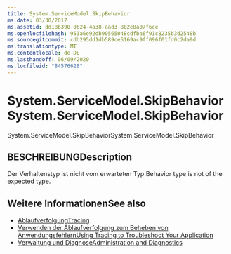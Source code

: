 ```yaml
---
title: System.ServiceModel.SkipBehavior
ms.date: 03/30/2017
ms.assetid: dd18b390-0624-4a38-aad3-802e8a07f6ce
ms.openlocfilehash: 953a6e92db90565048cdfba6f91c8235b3d2548b
ms.sourcegitcommit: cdb295dd1db589ce5169ac9ff096f01fd0c2da9d
ms.translationtype: MT
ms.contentlocale: de-DE
ms.lasthandoff: 06/09/2020
ms.locfileid: "84576628"
---
```

# <a name="systemservicemodelskipbehavior"></a><span data-ttu-id="14db8-102">System.ServiceModel.SkipBehavior</span><span class="sxs-lookup"><span data-stu-id="14db8-102">System.ServiceModel.SkipBehavior</span></span>
<span data-ttu-id="14db8-103">System.ServiceModel.SkipBehavior</span><span class="sxs-lookup"><span data-stu-id="14db8-103">System.ServiceModel.SkipBehavior</span></span>  
  
## <a name="description"></a><span data-ttu-id="14db8-104">BESCHREIBUNG</span><span class="sxs-lookup"><span data-stu-id="14db8-104">Description</span></span>  
 <span data-ttu-id="14db8-105">Der Verhaltenstyp ist nicht vom erwarteten Typ.</span><span class="sxs-lookup"><span data-stu-id="14db8-105">Behavior type is not of the expected type.</span></span>  
  
## <a name="see-also"></a><span data-ttu-id="14db8-106">Weitere Informationen</span><span class="sxs-lookup"><span data-stu-id="14db8-106">See also</span></span>

- [<span data-ttu-id="14db8-107">Ablaufverfolgung</span><span class="sxs-lookup"><span data-stu-id="14db8-107">Tracing</span></span>](index.md)
- [<span data-ttu-id="14db8-108">Verwenden der Ablaufverfolgung zum Beheben von Anwendungsfehlern</span><span class="sxs-lookup"><span data-stu-id="14db8-108">Using Tracing to Troubleshoot Your Application</span></span>](using-tracing-to-troubleshoot-your-application.md)
- [<span data-ttu-id="14db8-109">Verwaltung und Diagnose</span><span class="sxs-lookup"><span data-stu-id="14db8-109">Administration and Diagnostics</span></span>](../index.md)
